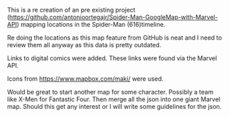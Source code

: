 This is a re creation of an pre existing project (https://github.com/antonioortegajr/Spider-Man-GoogleMap-with-Marvel-API) mapping locations in the Spider-Man (616)timeline.

Re doing the locations as this map feature from GitHub is neat and I need to review them all anyway as this data is pretty outdated.

Links to digital comics were added. These links were found via the Marvel API.

Icons from https://www.mapbox.com/maki/ were used.

Would be great to start another map for some character. Possibly a team like X-Men for Fantastic Four. Then merge all the json into one giant Marvel map. Should this get any interest or I will write some guidelines for the json.
